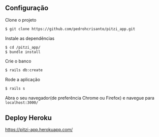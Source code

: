 ## Configuração

Clone o projeto

```sh
$ git clone https://github.com/pedrohcrisanto/pitzi_app.git
```

Instale as dependências
```sh
$ cd /pitzi_app/
$ bundle install
```

Crie o banco
```sh
$ rails db:create
```

Rode a aplicação
```sh
$ rails s
```

Abra o seu navegador(de preferência Chrome ou Firefox) e navegue para `localhost:3000/`



## Deploy Heroku

https://pitzi-app.herokuapp.com/



